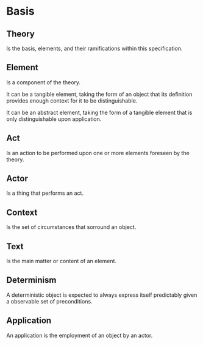 # Basis

## Theory
Is the basis, elements, and their ramifications within this specification.

## Element
Is a component of the theory.

It can be a tangible element, taking the form of an object that its definition provides enough context for it to be distinguishable.

It can be an abstract element, taking the form of a tangible element that is only distinguishable upon application.

## Act
Is an action to be performed upon one or more elements foreseen by the theory.

## Actor
Is a thing that performs an act.

## Context
Is the set of circumstances that sorround an object.

## Text
Is the main matter or content of an element.

## Determinism
A deterministic object is expected to always express itself predictably given a observable set of preconditions.

## Application
An application is the employment of an object by an actor.
